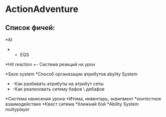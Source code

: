 # ActionAdventure

## Список фичей:
*AI
 + - EQS
    
*Hit reaction
  +- Система реакций на урон

*Save system
*Способ организации атрибутов abylity System
 + -Как разбивать атрибуты на атрибут сеты
 + -Как реализовать ситему бафов \ дебафов

*Система нанесения урона 
*Итема, инвентарь, эквипмент
*контестное взаимодействия
*Квест ситема
*ближний бой
*Ability System multyplayer
